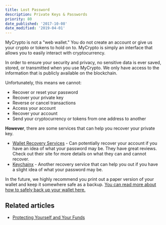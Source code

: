 ```yaml
---
title: Lost Password
description: Private Keys & Passwords
priority: 80
date_published: '2017-10-08'
date_modified: '2019-04-01'
---
```


MyCrypto is not a "web wallet." You do not create an account or give us your crypto or tokens to hold on to. MyCrypto is simply an interface that allows you to easily interact with cryptocurrency.

In order to ensure your security and privacy, no sensitive data is ever saved, stored, or transmitted when you use MyCrypto. We only have access to the information that is publicly available on the blockchain.

Unfortunately, this means we cannot:

* Recover or reset your password
* Recover your private key
* Reverse or cancel transactions
* Access your account
* Recover your account
* Send your cryptocurrency or tokens from one address to another

**However**, there are some services that can help you recover your private key.
 
* [Wallet Recovery Services](https://walletrecoveryservices.com/) - Can potentially recover your account if you have an idea of what your password may be. They have great reviews. Check out their site for more details on what they can and cannot recover.
* [Keychainx](https://keychainx.io/) - Another recovery service that can help you out if you have a slight idea of what your password may be.

In the future, we highly recommend you print out a paper version of your wallet and keep it somewhere safe as a backup. [You can read more about how to safely back up your wallet here.](/how-to/backup-restore/how-to-save-back-up-your-wallet)

## Related articles

* [Protecting Yourself and Your Funds](/staying-safe/protecting-yourself-and-your-funds)
